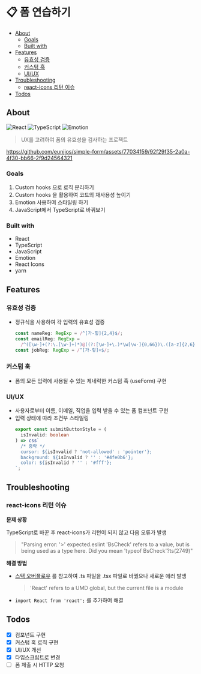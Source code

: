 # 📋 폼 연습하기

- [About](#about)
  - [Goals](#goals)
  - [Built with](#built-with)
- [Features](#features)
  - [유효성 검증](#유효성-검증)
  - [커스텀 훅](#커스텀-훅)
  - [UI/UX](#uiux)
- [Troubleshooting](#troubleshooting)
  - [react-icons 리턴 이슈](#react-icons-리턴-이슈)
- [Todos](#todos)

## About

![React](https://img.shields.io/badge/React-424242?style=flat-square&logo=react)
![TypeScript](https://img.shields.io/badge/TypeScript-424242?style=flat-square&logo=TypeScript)
![Emotion](https://img.shields.io/badge/👩‍🎤%20Emotion-424242?style=flat-square)

> UX를 고려하여 폼의 유효성을 검사하는 프로젝트

https://github.com/eunjios/simple-form/assets/77034159/92f29f35-2a0a-4f30-bb66-2f9d24564321



### Goals

1. Custom hooks 으로 로직 분리하기
2. Custom hooks 을 활용하여 코드의 재사용성 높이기
3. Emotion 사용하여 스타일링 하기
4. JavaScript에서 TypeScript로 바꿔보기

### Built with

- React
- TypeScript
- JavaScript
- Emotion
- React Icons
- yarn

## Features

### 유효성 검증

- 정규식을 사용하여 각 입력의 유효성 검증

  ```ts
  const nameReg: RegExp = /^[가-힣]{2,4}$/;
  const emailReg: RegExp =
    /^([\w-]+(?:\.[\w-]+)*)@((?:[\w-]+\.)*\w[\w-]{0,66})\.([a-z]{2,6}(?:\.[a-z]{2})?)$/;
  const jobReg: RegExp = /^[가-힣]+$/;
  ```

### 커스텀 훅

- 폼의 모든 입력에 사용될 수 있는 제네릭한 커스텀 훅 (useForm) 구현

### UI/UX

- 사용자로부터 이름, 이메일, 직업을 입력 받을 수 있는 폼 컴포넌트 구현
- 입력 상태에 따라 조건부 스타일링
  ```ts
  export const submitButtonStyle = (
    isInvalid: boolean
  ) => css`
    /* 중략 */
    cursor: ${isInvalid ? 'not-allowed' : 'pointer'};
    background: ${isInvalid ? '' : '#4fe0b6'};
    color: ${isInvalid ? '' : '#fff'};
  `;
  ```

## Troubleshooting

### react-icons 리턴 이슈

**문제 상황**

TypeScript로 바꾼 후 react-icons가 리턴이 되지 않고 다음 오류가 발생

> "Parsing error: '>' expected.eslint 'BsCheck' refers to a value, but is being used as a type here. Did you mean 'typeof BsCheck'?ts(2749)"

**해결 방법**

- [스택 오버플로우](https://stackoverflow.com/questions/69248594/cant-use-react-icons-component-as-an-object-value-typescript) 를 참고하여 .ts 파일을 .tsx 파일로 바꿨으나 새로운 에러 발생
  > 'React' refers to a UMD global, but the current file is a module
- `import React from 'react';` 를 추가하여 해결

## Todos

- [x] 컴포넌트 구현
- [x] 커스텀 훅 로직 구현
- [x] UI/UX 개선
- [x] 타입스크립트로 변경
- [ ] 폼 제출 시 HTTP 요청
